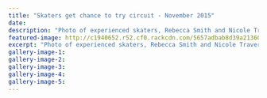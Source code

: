 ```yaml
---
title: "Skaters get chance to try circuit - November 2015"
date: 
description: "Photo of experienced skaters, Rebecca Smith and Nicole Travers, formerly of Wanganui High School, Wanganui Chronicle article on 27/11/15..."
featured-image: http://c1940652.r52.cf0.rackcdn.com/5657adbab8d39a21360025b2/former-Hannah-Smith--Nicole-Travers-Chron.jpg
excerpt: "Photo of experienced skaters, Rebecca Smith and Nicole Travers, formerly of Wanganui High School, Wanganui Chronicle article on 27/11/15..."
gallery-image-1: 
gallery-image-2: 
gallery-image-3: 
gallery-image-4: 
gallery-image-5: 
---
```

